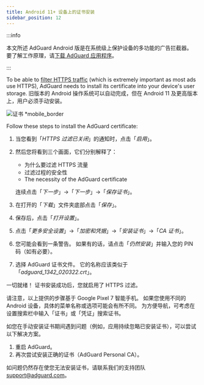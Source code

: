 ```yaml
---
title: Android 11+ 设备上的证书安装
sidebar_position: 12
---
```


:::info

本文所述 AdGuard Android 版是在系统级上保护设备的多功能的广告拦截器。 要了解工作原理，请[下载 AdGuard 应用程序](https://agrd.io/download-kb-adblock)。

:::

To be able to [filter HTTPS traffic](/general/https-filtering/what-is-https-filtering.md) (which is extremely important as most ads use HTTPS), AdGuard needs to install its certificate into your device's user storage. 旧版本的 Android 操作系统可以自动完成，但在 Android 11 及更高版本上，用户必须手动安装。

![证书 *mobile_border](https://cdn.adtidy.org/content/kb/ad_blocker/android/solving_problems/manual-certificate/g.gif)

Follow these steps to install the AdGuard certificate:

1. 当您看到「*HTTPS 过滤已关闭*」的通知时，点击「*启用*」。

1. 然后您将看到三个画面，它们分别解释了：
    - 为什么要过滤 HTTPS 流量
    - 过滤过程的安全性
    - The necessity of the AdGuard certificate

    连续点击「*下一步*」→「*下一步*」→「*保存证书*」。

1. 在打开的「*下载*」文件夹底部点击「*保存*」。

1. 保存后，点击「*打开设置*」。

1. 点击「*更多安全设置*」→「*加密和凭据*」→「*安装证书*」→「*CA 证书*」。

1. 您可能会看到一条警告。 如果有的话，请点击「*仍然安装*」并输入您的 PIN 码（如有必要）。

1. 选择 AdGuard 证书文件。 它的名称应该类似于「*adguard_1342_020322.crt*」。

一切就绪！ 证书安装成功后，您就启用了 HTTPS 过滤。

请注意，以上提供的步骤基于 Google Pixel 7 智能手机。 如果您使用不同的 Android 设备，具体的菜单名称或选项可能会有所不同。 为方便导航，可考虑在设置搜索栏中输入「证书」或「凭证」搜索证书。

如您在手动安装证书期间遇到问题（例如，应用持续忽略已安装证书），可以尝试以下解决方案。

1. 重启 AdGuard。
2. 再次尝试安装正确的证书（AdGuard Personal CA）。

如问题仍然存在使您无法安装证书，请联系我们的支持团队 support@adguard.com。
